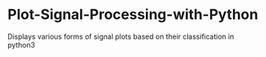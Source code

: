 # Plot-Signal-Processing-with-Python
Displays various forms of signal plots based on their classification in python3
